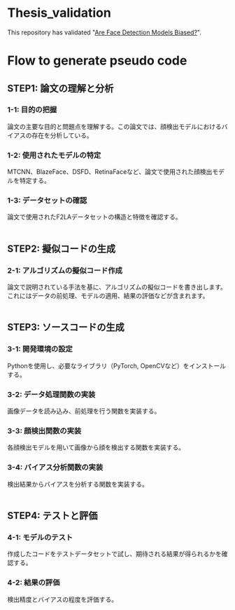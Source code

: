 # Thesis_validation
This repository has validated "[Are Face Detection Models Biased?](https://arxiv.org/abs/2211.03588)".

# Flow to generate pseudo code
## STEP1: 論文の理解と分析
### 1-1: 目的の把握
論文の主要な目的と問題点を理解する。この論文では、顔検出モデルにおけるバイアスの存在を分析している。<br>
### 1-2: 使用されたモデルの特定
MTCNN、BlazeFace、DSFD、RetinaFaceなど、論文で使用された顔検出モデルを特定する。<br>
### 1-3: データセットの確認
論文で使用されたF2LAデータセットの構造と特徴を確認する。<br>
<br>
## STEP2: 擬似コードの生成
### 2-1: アルゴリズムの擬似コード作成
論文で説明されている手法を基に、アルゴリズムの擬似コードを書き出します。これにはデータの前処理、モデルの適用、結果の評価などが含まれます。<br>
<br>
## STEP3: ソースコードの生成
### 3-1: 開発環境の設定
Pythonを使用し、必要なライブラリ（PyTorch, OpenCVなど）をインストールする。<br>
### 3-2: データ処理関数の実装
画像データを読み込み、前処理を行う関数を実装する。<br>
### 3-3: 顔検出関数の実装
各顔検出モデルを用いて画像から顔を検出する関数を実装する。<br>
### 3-4: バイアス分析関数の実装
検出結果からバイアスを分析する関数を実装する。<br>
<br>
## STEP4: テストと評価
### 4-1: モデルのテスト
作成したコードをテストデータセットで試し、期待される結果が得られるかを確認する。<br>
### 4-2: 結果の評価
検出精度とバイアスの程度を評価する。<br>
